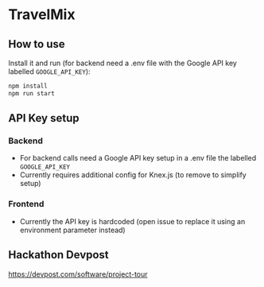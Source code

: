 # TravelMix

## How to use

Install it and run (for backend need a .env file with the Google API key labelled `GOOGLE_API_KEY`):

```sh
npm install
npm run start
```

## API Key setup

### Backend
- For backend calls need a Google API key setup in a .env file the labelled `GOOGLE_API_KEY`
- Currently requires additional config for Knex.js (to remove to simplify setup)

### Frontend
- Currently the API key is hardcoded (open issue to replace it using an environment parameter instead)

## Hackathon Devpost

https://devpost.com/software/project-tour
